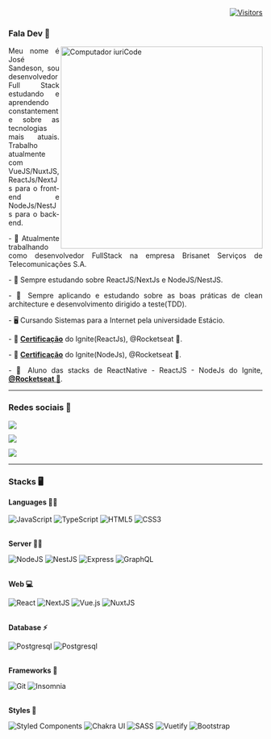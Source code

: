 <div align="right">

[![Visitors](https://komarev.com/ghpvc/?username=jose077&label=Profile%20views&color=0e75b6&style=flat)](https://github.com/jose077)

</div>

### Fala Dev 👋
<img src="https://raw.githubusercontent.com/MicaelliMedeiros/micaellimedeiros/master/image/computer-illustration.png" min-width="400px" max-width="400px" width="400px" align="right" alt="Computador iuriCode">
<p align="justify">
   Meu nome é José Sandeson, sou desenvolvedor Full Stack estudando e aprendendo constantemente sobre as tecnologias mais atuais. Trabalho atualmente com VueJS/NuxtJS, ReactJs/NextJs para o front-end e NodeJs/NestJs para o back-end. 
</p>
<p align="justify">
   - 🔭 Atualmente trabalhando como desenvolvedor FullStack na empresa Brisanet Serviços de Telecomunicações S.A.
</p>

<p align="justify">
   - 🌱 Sempre estudando sobre ReactJS/NextJs e NodeJS/NestJS.
</p>

<p align="justify">
   - 🌱 Sempre aplicando e estudando sobre as boas práticas de clean architecture e desenvolvimento dirigido a teste(TDD).
</p>

<p align="justify">
   - 🖥 Cursando Sistemas para a Internet pela universidade Estácio.
</p>




<p align="justify">
   - 🚀 <b><a href="https://app.rocketseat.com.br/certificates/6f211b6c-63f3-49e0-8c17-186f111bb4a7" target="_blank">Certificação</a></b> do Ignite(ReactJs), @Rocketseat 🚀.
</p>
<p align="justify">
   - 🚀 <b><a href="https://app.rocketseat.com.br/certificates/c1585801-dd50-4239-9362-dfb3bff12d2e" target="_blank">Certificação</a></b> do Ignite(NodeJs), @Rocketseat 🚀.
</p>



<p align="justify">
   - 🚀 Aluno das stacks de ReactNative - ReactJS - NodeJs do Ignite, <b><a href="https://rocketseat.com.br/sobre">@Rocketseat 🚀</a></b>.
</p>

---- 
### Redes sociais 🔌
<sub>

[<img src="https://img.shields.io/badge/Rocketseat-%237159c1?style=for-the-badge&logo=ghost&theme=dark" />](https://app.rocketseat.com.br/me/jose-sandeson-1566915618) 

[<img src="https://img.shields.io/badge/linkedin-%230077B5.svg?&style=for-the-badge&logo=linkedin&logoColor=white&theme=dark" />](https://www.linkedin.com/in/jos%C3%A9-sandeson-499991201) 

[<img src="https://img.shields.io/badge/Gmail-red?&style=for-the-badge&logo=Gmail&logoColor=white&theme=dark&link=mailto:josesandeson54@gmail.com">](mailto:josesandeson54@gmail.com)   

</sub>

----

### Stacks 🖥

<p align="justify">
  
<div>
  <strong> Languages 👨‍💻 </strong>
  
  <br />
  <br />

  <img alt="JavaScript" src="https://img.shields.io/badge/javascript%20-%23323330.svg?&style=for-the-badge&logo=javascript&logoColor=%23F7DF1E"/>
  <img alt="TypeScript" src="https://img.shields.io/badge/typescript%20-%23007ACC.svg?&style=for-the-badge&logo=typescript&logoColor=white"/>
  <img alt="HTML5" src="https://img.shields.io/badge/html5%20-%23E34F26.svg?&style=for-the-badge&logo=html5&logoColor=white"/>
  <img alt="CSS3" src="https://img.shields.io/badge/css3-2D63DD.svg?&style=for-the-badge&logo=css3&logoColor=white"/>

  <br />
  <br />
  
  <strong> Server 👨‍🏭 </strong>
  
  <img alt="NodeJS" src="https://img.shields.io/badge/node.js%20-%2343853D.svg?&style=for-the-badge&logo=node.js&logoColor=white"/>
  <img alt="NestJS" src="https://img.shields.io/badge/nestjs%20-%23E0234E.svg?&style=for-the-badge&logo=nestjs&logoColor=white" />
  <img alt="Express" src="https://img.shields.io/badge/express-green.svg?&style=for-the-badge&logo=express&logoColor=white"/>
  <img alt="GraphQL" src="https://img.shields.io/badge/graphql%20-E10098.svg?&style=for-the-badge&logo=graphql&logoColor=white"/>
  
  <br />
  <br />
</div>

<div>
  
  <strong> Web 💻 </strong>

  <img alt="React" src="https://img.shields.io/badge/react%20-%2320232a.svg?&style=for-the-badge&logo=react&logoColor=%2361DAFB"/>
  <img alt="NextJS" src="https://img.shields.io/badge/nextjs%20-%23000000.svg?&style=for-the-badge&logo=next.js&logoColor=white"/>
  <img alt="Vue.js" src="https://img.shields.io/badge/vuejs%20-%2335495e.svg?&style=for-the-badge&logo=vue.js&logoColor=%234FC08D"/>
  <img alt="NuxtJS" src="https://img.shields.io/badge/NuxtJS-2F495E.svg?&style=for-the-badge&logo=nuxt.js&logoColor=white"/>

  <br />
  <br />

  <strong> Database ⚡ </strong>

  <img alt="Postgresql" src="https://img.shields.io/badge/postgresql%20-blue.svg?&style=for-the-badge&logo=postgresql&logoColor=white"/>
  <img alt="Postgresql" src="https://img.shields.io/badge/mysql-%2300f.svg?style=for-the-badge&logo=mysql&logoColor=white"/>
   
  

  <br />
  <br />
</div>
  
<div>
  
  
  <strong> Frameworks 🚀 </strong>
  
  <img alt="Git" src="https://img.shields.io/badge/Git-F05032?style=for-the-badge&logo=git&logoColor=white"/>
  <img alt="Insomnia" src="https://img.shields.io/badge/Insomnia-5849be?style=for-the-badge&logo=Insomnia&logoColor=white"/>

  <br />
  <br />
  
  <strong> Styles 💄 </strong>

  <img alt="Styled Components" src="https://img.shields.io/badge/styled--components-DB7093?style=for-the-badge&logo=styled-components&logoColor=white"/>
  <img alt="Chakra UI" src="https://img.shields.io/badge/chakra%20ui-5AC9C8.svg?&style=for-the-badge&logo=chakra-ui&logoColor=white"/>
  <img alt="SASS" src="https://img.shields.io/badge/sass-E10098.svg?&style=for-the-badge&logo=sass&logoColor=white"/>
  <img alt="Vuetify" src="https://img.shields.io/badge/vuetify-1867C0.svg?&style=for-the-badge&logo=vuetify&logoColor=white"/>
  <img alt="Bootstrap" src="https://img.shields.io/badge/bootstrap-7953B3.svg?&style=for-the-badge&logo=bootstrap&logoColor=white"/>
  </p>

</div>
